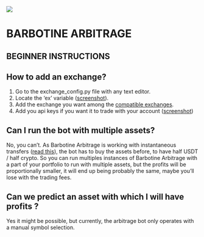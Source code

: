 ![](https://media.discordapp.net/attachments/876447732259225612/1166747031101001888/icon.png?ex=654b9cd9&is=653927d9&hm=35e99bcf07f2aaa8726daf14b3c16ecf3917894e8e292990c5b0d134d3927318&=&width=87&height=117)

# BARBOTINE ARBITRAGE

## __BEGINNER INSTRUCTIONS__

## How to add an exchange?

1. Go to the exchange\_config.py file with any text editor.
1. Locate the ‘ex’ variable ([screenshot](https://media.discordapp.net/attachments/876447732259225612/1163819298301673552/Capture_decran_2023-10-17_a_14.41.46.png?ex=6540f62f&is=652e812f&hm=cb5fbf0a2367f8e1a65a7f4093738af1153733a776933f6d82ee4552e7983f54&=&width=1620&height=764)).
1. Add the exchange you want among the [compatible exchanges](https://github.com/ccxt/ccxt).
1. Add you api keys if you want it to trade with your account ([screenshot](https://media.discordapp.net/attachments/876447732259225612/1163820636842508481/image.png?ex=6540f76e&is=652e826e&hm=80f84bebf2a0b9f29d8b8fcd8b4d2e6415486af224a627cb3ea95273d56b596b&=&width=2106&height=1170))

## Can I run the bot with multiple assets?

No, you can’t. As Barbotine Arbitrage is working with instantaneous transfers ([read this](https://medium.com/@barbotine-arbitrage/how-to-exploit-arbitrage-opportunities-using-python-in-centralized-exchanges-like-binance-or-kucoin-805b5bf7b2f2)), the bot has to buy the assets before, to have half USDT / half crypto. So you can run multiples instances of Barbotine Arbitrage with a part of your portfolio to run with multiple assets, but the profits will be proportionally smaller, it will end up being probably the same, maybe you’ll lose with the trading fees.

## Can we predict an asset with which I will have profits ?

Yes it might be possible, but currently, the arbitrage bot only operates with a manual symbol selection.
